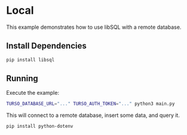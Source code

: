 # Local

This example demonstrates how to use libSQL with a remote database.

## Install Dependencies

```bash
pip install libsql
```

## Running

Execute the example:

```bash
TURSO_DATABASE_URL="..." TURSO_AUTH_TOKEN="..." python3 main.py
```

This will connect to a remote database, insert some data, and query it.

`pip install python-dotenv`
